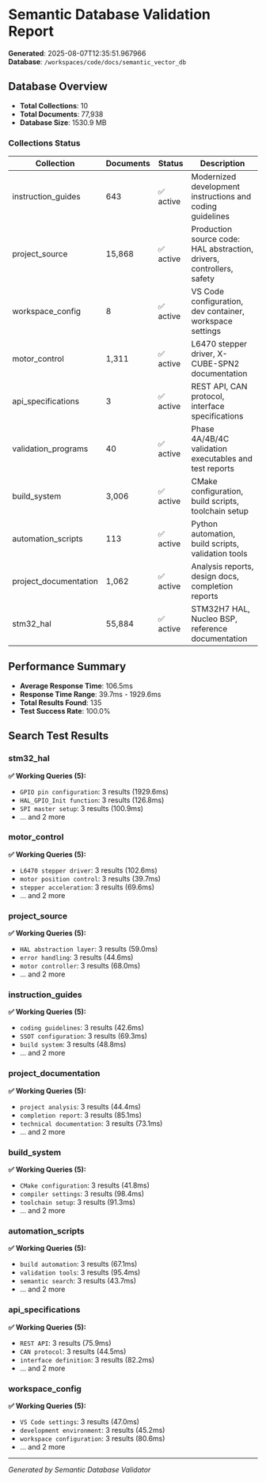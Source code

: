 # Semantic Database Validation Report

**Generated**: 2025-08-07T12:35:51.967966  
**Database**: `/workspaces/code/docs/semantic_vector_db`

## Database Overview

- **Total Collections**: 10
- **Total Documents**: 77,938
- **Database Size**: 1530.9 MB

### Collections Status

| Collection | Documents | Status | Description |
|------------|-----------|--------|--------------|
| instruction_guides | 643 | ✅ active | Modernized development instructions and coding guidelines |
| project_source | 15,868 | ✅ active | Production source code: HAL abstraction, drivers, controllers, safety |
| workspace_config | 8 | ✅ active | VS Code configuration, dev container, workspace settings |
| motor_control | 1,311 | ✅ active | L6470 stepper driver, X-CUBE-SPN2 documentation |
| api_specifications | 3 | ✅ active | REST API, CAN protocol, interface specifications |
| validation_programs | 40 | ✅ active | Phase 4A/4B/4C validation executables and test reports |
| build_system | 3,006 | ✅ active | CMake configuration, build scripts, toolchain setup |
| automation_scripts | 113 | ✅ active | Python automation, build scripts, validation tools |
| project_documentation | 1,062 | ✅ active | Analysis reports, design docs, completion reports |
| stm32_hal | 55,884 | ✅ active | STM32H7 HAL, Nucleo BSP, reference documentation |

## Performance Summary

- **Average Response Time**: 106.5ms
- **Response Time Range**: 39.7ms - 1929.6ms
- **Total Results Found**: 135
- **Test Success Rate**: 100.0%

## Search Test Results

### stm32_hal

**✅ Working Queries (5):**
- `GPIO pin configuration`: 3 results (1929.6ms)
- `HAL_GPIO_Init function`: 3 results (126.8ms)
- `SPI master setup`: 3 results (100.9ms)
- ... and 2 more

### motor_control

**✅ Working Queries (5):**
- `L6470 stepper driver`: 3 results (102.6ms)
- `motor position control`: 3 results (39.7ms)
- `stepper acceleration`: 3 results (69.6ms)
- ... and 2 more

### project_source

**✅ Working Queries (5):**
- `HAL abstraction layer`: 3 results (59.0ms)
- `error handling`: 3 results (44.6ms)
- `motor controller`: 3 results (68.0ms)
- ... and 2 more

### instruction_guides

**✅ Working Queries (5):**
- `coding guidelines`: 3 results (42.6ms)
- `SSOT configuration`: 3 results (69.3ms)
- `build system`: 3 results (48.8ms)
- ... and 2 more

### project_documentation

**✅ Working Queries (5):**
- `project analysis`: 3 results (44.4ms)
- `completion report`: 3 results (85.1ms)
- `technical documentation`: 3 results (73.1ms)
- ... and 2 more

### build_system

**✅ Working Queries (5):**
- `CMake configuration`: 3 results (41.8ms)
- `compiler settings`: 3 results (98.4ms)
- `toolchain setup`: 3 results (91.3ms)
- ... and 2 more

### automation_scripts

**✅ Working Queries (5):**
- `build automation`: 3 results (67.1ms)
- `validation tools`: 3 results (95.4ms)
- `semantic search`: 3 results (43.7ms)
- ... and 2 more

### api_specifications

**✅ Working Queries (5):**
- `REST API`: 3 results (75.9ms)
- `CAN protocol`: 3 results (44.5ms)
- `interface definition`: 3 results (82.2ms)
- ... and 2 more

### workspace_config

**✅ Working Queries (5):**
- `VS Code settings`: 3 results (47.0ms)
- `development environment`: 3 results (45.2ms)
- `workspace configuration`: 3 results (80.6ms)
- ... and 2 more


---
*Generated by Semantic Database Validator*
